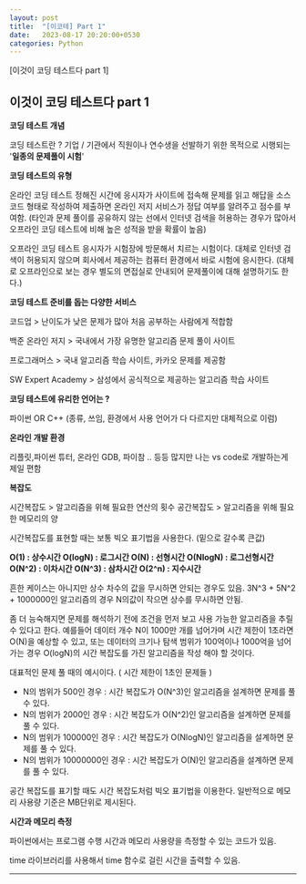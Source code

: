 ```yaml
---
layout: post
title:  "[이코테] Part 1"
date:   2023-08-17 20:20:00+0530
categories: Python
---
```

[이것이 코딩 테스트다 part 1]      



이것이 코딩 테스트다 part 1
---------------

   
**코딩 테스트 개념** 

코딩 테스트란 ? 
기업 / 기관에서 직원이나 연수생을 선발하기 위한 목적으로 시행되는 '__일종의 문제풀이 시험__'

**코딩 테스트의 유형**

온라인 코딩 테스트
정해진 시간에 응시자가 사이트에 접속해 문제를 읽고 해답을 소스코드 형태로 작성하여 제출하면 온라인 저지 서비스가 정답 여부를 알려주고 점수를 부여함.
(타인과 문제 풀이를 공유하지 않는 선에서 인터넷 검색을 허용하는 경우가 많아서 오프라인 코딩 테스트에 비해 높은 성적을 받을 확률이 높음)

오프라인 코딩 테스트
응시자가 시험장에 방문해서 치르는 시험이다. 대체로 인터넷 검색이 허용되지 않으며 회사에서 제공하는 컴퓨터 환경에서 바로 시험에 응시한다.
(대체로 오프라인으로 보는 경우 별도의 면접실로 안내되어 문제풀이에 대해 설명하기도 한다.)

**코딩 테스트 준비를 돕는 다양한 서비스**

코드업 > 난이도가 낮은 문제가 많아 처음 공부하는 사람에게 적합함

백준 온라인 저지 > 국내에서 가장 유명한 알고리즘 문제 풀이 사이트

프로그래머스 > 국내 알고리즘 학습 사이트, 카카오 문제를 제공함

SW Expert Academy > 삼성에서 공식적으로 제공하는 알고리즘 학습 사이트

**코딩 테스트에 유리한 언어는 ?**

파이썬 OR C++ (종류, 쓰임, 환경에서 사용 언어가 다 다르지만 대체적으로 이럼)

**온라인 개발 환경**

리플릿,파이썬 튜터, 온라인 GDB, 파이참 .. 등등 많지만
나는 vs code로 개발하는게 제일 편함

**복잡도**

시간복잡도 > 알고리즘을 위해 필요한 연산의 횟수
공간복잡도 > 알고리즘을 위해 필요한 메모리의 양

시간복잡도를 표현할 때는 보통 빅오 표기법을 사용한다.
(밑으로 갈수록 큰값)

**O(1)	:	상수시간
O(logN)	:	로그시간
O(N)	:	선형시간
O(NlogN)	:	로그선형시간
O(N^2)	:	이차시간
O(N^3)	:	삼차시간
O(2^n)	:	지수시간**


흔한 케이스는 아니지만 상수 차수의 값을 무시하면 안되는 경우도 있음.
3N^3 + 5N^2 + 1000000인 알고리즘의 경우 N의값이 작으면 상수를 무시하면 안됨.

좀 더 능숙해지면 문제를 해석하기 전에 조건을 먼저 보고 사용 가능한 알고리즘을 추릴 수 있다고 한다. 예를들어 데이터 개수 N이 1000만 개를 넘어가며 시간 제한이 1초라면 O(N)을 예상할 수 있고, 또는 데이터의 크기나 탐색 범위가 100억이나 1000억을 넘어가는 경우 O(logN)의 시간 복잡도를 가진 알고리즘을 작성 해야 할 것이다.

대표적인 문제 풀 때의 예시이다. ( 시간 제한이 1초인 문제들 )
+ N의 범위가 500인 경우 : 시간 복잡도가 O(N^3)인 알고리즘을 설계하면 문제를 풀 수 있다.
+ N의 범위가 2000인 경우 : 시간 복잡도가 O(N^2)인 알고리즘을 설계하면 문제를 풀 수 있다.
+ N의 범위가 100000인 경우 : 시간 복잡도가 O(NlogN)인 알고리즘을 설계하면 문제를 풀 수 있다.
+ N의 범위가 10000000인 경우 : 시간 복잡도가 O(N)인 알고리즘을 설계하면 문제를 풀 수 있다.

공간 복잡도를 표기할 때도 시간 복잡도처럼 빅오 표기법을 이용한다.
일반적으로 메모리 사용량 기준은 MB단위로 제시된다.

**시간과 메모리 측정**

파이썬에서는 프로그램 수행 시간과 메모리 사용량을 측정할 수 있는 코드가 있음.

time 라이브러리를 사용해서 time 함수로 걸린 시간을 출력할 수 있음.

***
